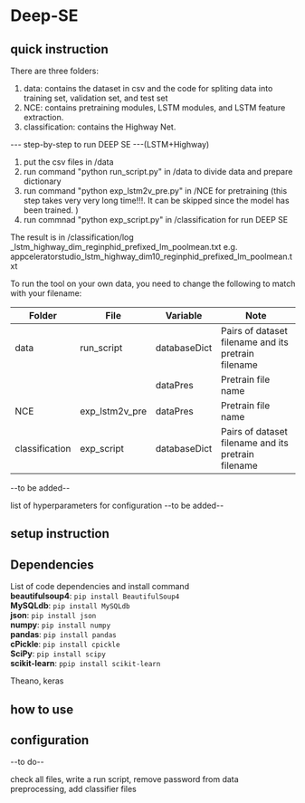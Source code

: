 # Deep-SE

## quick instruction

There are three folders:
1. data: contains the dataset in csv and the code for spliting data into training set, validation set, and test set
2. NCE: contains pretraining modules, LSTM modules, and LSTM feature extraction.
3. classification: contains the Highway Net.

--- step-by-step to run DEEP SE ---(LSTM+Highway)
1. put the csv files in /data
2. run command "python run_script.py" in /data to divide data and prepare dictionary
3. run command "python exp_lstm2v_pre.py" in /NCE for pretraining (this step takes very very long time!!!. It can be skipped since the model has been trained.  )
4. run commnad "python exp_script.py" in /classification for run DEEP SE

The result is in /classification/log
<project name>_lstm_highway_dim<number of dimentsions>_reginphid_prefixed_lm_poolmean.txt
e.g. appceleratorstudio_lstm_highway_dim10_reginphid_prefixed_lm_poolmean.txt

To run the tool on your own data, you need to change the following to match with your filename:

| Folder         | File           | Variable     | Note                                                |
|----------------|----------------|--------------|-----------------------------------------------------|
| data           | run_script     | databaseDict | Pairs of dataset filename and its pretrain filename |
|                |                | dataPres     | Pretrain file name                                  |
| NCE            | exp_lstm2v_pre | dataPres     | Pretrain file name                                  |
| classification | exp_script     | databaseDict | Pairs of dataset filename and its pretrain filename |

--to be added--

list of hyperparameters for configuration
--to be added--

## setup instruction

## Dependencies
List of code dependencies and install command <br>
**beautifulsoup4**: `pip install BeautifulSoup4` <br>
**MySQLdb**: `pip install MySQLdb` <br>
**json**: `pip install json` <br>
**numpy**: `pip install numpy` <br>
**pandas**: `pip install pandas` <br>
**cPickle**: `pip install cpickle` <br>
**SciPy**: `pip install scipy` <br>
**scikit-learn**: `ppip install scikit-learn` <br>

Theano, keras 

## how to use
## configuration

--to do--

check all files, write a run script, remove password from data preprocessing, add classifier files

